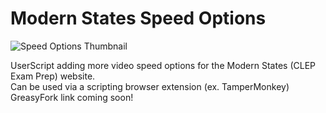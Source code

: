 # Modern States Speed Options  
![Speed Options Thumbnail](https://user-images.githubusercontent.com/90817905/209464137-492fc59f-70ba-4de6-899c-846efb77b3eb.png)

UserScript adding more video speed options for the Modern States (CLEP Exam Prep) website.  
Can be used via a scripting browser extension (ex. TamperMonkey)  
GreasyFork link coming soon!  
